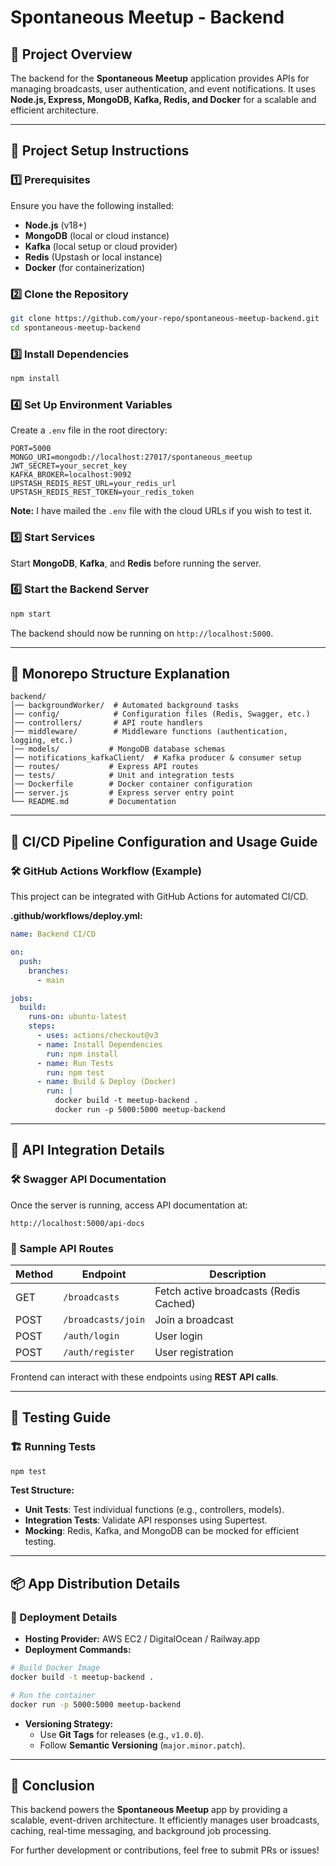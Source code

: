 # Spontaneous Meetup - Backend

## 📌 Project Overview

The backend for the **Spontaneous Meetup** application provides APIs for managing broadcasts, user authentication, and event notifications. It uses **Node.js, Express, MongoDB, Kafka, Redis, and Docker** for a scalable and efficient architecture.

---

## 🚀 Project Setup Instructions

### 1️⃣ Prerequisites

Ensure you have the following installed:

- **Node.js** (v18+)
- **MongoDB** (local or cloud instance)
- **Kafka** (local setup or cloud provider)
- **Redis** (Upstash or local instance)
- **Docker** (for containerization)

### 2️⃣ Clone the Repository

```bash
git clone https://github.com/your-repo/spontaneous-meetup-backend.git
cd spontaneous-meetup-backend
```

### 3️⃣ Install Dependencies

```bash
npm install
```

### 4️⃣ Set Up Environment Variables

Create a `.env` file in the root directory:

```
PORT=5000  
MONGO_URI=mongodb://localhost:27017/spontaneous_meetup  
JWT_SECRET=your_secret_key  
KAFKA_BROKER=localhost:9092  
UPSTASH_REDIS_REST_URL=your_redis_url  
UPSTASH_REDIS_REST_TOKEN=your_redis_token  
```

**Note:** I have mailed the `.env` file with the cloud URLs if you wish to test it.

### 5️⃣ Start Services

Start **MongoDB**, **Kafka**, and **Redis** before running the server.

### 6️⃣ Start the Backend Server

```bash
npm start
```

The backend should now be running on `http://localhost:5000`.

---

## 📂 Monorepo Structure Explanation

```
backend/
│── backgroundWorker/  # Automated background tasks
│── config/            # Configuration files (Redis, Swagger, etc.)
│── controllers/       # API route handlers
│── middleware/        # Middleware functions (authentication, logging, etc.)
│── models/           # MongoDB database schemas
│── notifications_kafkaClient/  # Kafka producer & consumer setup
│── routes/           # Express API routes
│── tests/            # Unit and integration tests
│── Dockerfile        # Docker container configuration
│── server.js         # Express server entry point
└── README.md         # Documentation
```

---

## 🔄 CI/CD Pipeline Configuration and Usage Guide

### 🛠️ GitHub Actions Workflow (Example)

This project can be integrated with GitHub Actions for automated CI/CD.

**.github/workflows/deploy.yml:**

```yaml
name: Backend CI/CD

on:
  push:
    branches:
      - main

jobs:
  build:
    runs-on: ubuntu-latest
    steps:
      - uses: actions/checkout@v3
      - name: Install Dependencies
        run: npm install
      - name: Run Tests
        run: npm test
      - name: Build & Deploy (Docker)
        run: |
          docker build -t meetup-backend .
          docker run -p 5000:5000 meetup-backend
```

---

## 📡 API Integration Details

### 🛠️ Swagger API Documentation

Once the server is running, access API documentation at:

```
http://localhost:5000/api-docs
```

### 🔹 Sample API Routes

| Method | Endpoint           | Description                            |
| ------ | ------------------ | -------------------------------------- |
| GET    | `/broadcasts`      | Fetch active broadcasts (Redis Cached) |
| POST   | `/broadcasts/join` | Join a broadcast                       |
| POST   | `/auth/login`      | User login                             |
| POST   | `/auth/register`   | User registration                      |

Frontend can interact with these endpoints using **REST API calls**.

---

## 🧪 Testing Guide

### 🏗️ Running Tests

```bash
npm test
```

**Test Structure:**

- **Unit Tests**: Test individual functions (e.g., controllers, models).
- **Integration Tests**: Validate API responses using Supertest.
- **Mocking**: Redis, Kafka, and MongoDB can be mocked for efficient testing.

---

## 📦 App Distribution Details

### 🚀 Deployment Details

- **Hosting Provider:** AWS EC2 / DigitalOcean / Railway.app
- **Deployment Commands:**

```bash
# Build Docker Image
docker build -t meetup-backend .

# Run the container
docker run -p 5000:5000 meetup-backend
```

- **Versioning Strategy:**
  - Use **Git Tags** for releases (e.g., `v1.0.0`).
  - Follow **Semantic Versioning** (`major.minor.patch`).

---

## 🎯 Conclusion

This backend powers the **Spontaneous Meetup** app by providing a scalable, event-driven architecture. It efficiently manages user broadcasts, caching, real-time messaging, and background job processing.

For further development or contributions, feel free to submit PRs or issues!
